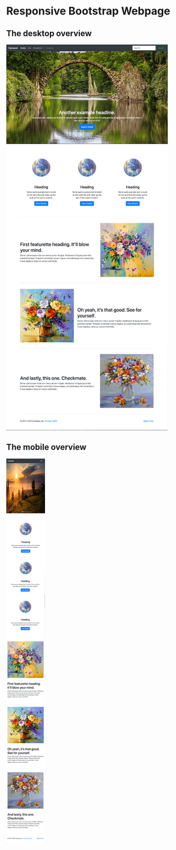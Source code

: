 # Responsive Bootstrap Webpage

## The desktop overview
![The overview](./images/desktop.png "The general overview")

## The mobile overview
![The overview](./images/mobile.png "The mobile overview")